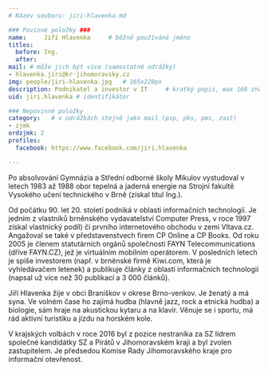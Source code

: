 ```yaml
---
# Název souboru: jiri-hlavenka.md

### Povinné položky ###
name:     Jiří Hlavenka  	# běžně používáné jméno
titles:
  before: Ing. 
  after:
mail: # může jich být více (samostatné odrážky)
- hlavenka.jiri@kr-jihomoravsky.cz
img: people/jiri-hlavenka.jpg   # 165x220px
description: Podnikatel a investor v IT 	# kratký popis, max 160 znaků
uid: jiri.hlavenka # identifikátor 

### Nepovinné položky
category: 	# v odrážkách stejně jako mail (psp, pks, pms, zast)
- zjmk
ordzjmk: 2
profiles:
  facebook: https://www.facebook.com/jiri.hlavenka

---
```


Po absolvování Gymnázia a Střední odborné školy Mikulov vystudoval v letech 1983 až 1988 obor tepelná a jaderná energie na Strojní fakultě Vysokého učení technického v Brně (získal titul Ing.).

Od počátku 90. let 20. století podniká v oblasti informačních technologií. Je jedním z vlastníků brněnského vydavatelství Computer Press, v roce 1997 získal vlastnický podíl) či prvního internetového obchodu v zemi Vltava.cz. Angažoval se také v představenstvech firem CP Online a CP Books. Od roku 2005 je členem statutárních orgánů společnosti FAYN Telecommunications (dříve FAYN.CZ), jež je virtuálním mobilním operátorem. V posledních letech je spíše investorem (např. v brněnské firmě Kiwi.com, která je vyhledávačem letenek) a publikuje články z oblasti informačních technologií (napsal už více než 30 publikací a 3 000 článků).

Jiří Hlavenka žije v obci Braníškov v okrese Brno-venkov. Je ženatý a má syna. Ve volném čase ho zajímá hudba (hlavně jazz, rock a etnická hudba) a biologie, sám hraje na akustickou kytaru a na klavír. Věnuje se i sportu, má rád aktivní turistiku a jízdu na horském kole.

V krajských volbách v roce 2016 byl z pozice nestraníka za SZ lídrem společné kandidátky SZ a Pirátů v Jihomoravském kraji a byl zvolen zastupitelem. Je předsedou Komise Rady Jihomoravského kraje pro informační otevřenost.